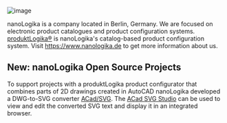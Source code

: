![image](https://github.com/nanoLogika/.github/assets/76402452/041a633f-7f53-4620-8b27-20a8d1732ba9)




<!--## Hi there 👋-->

nanoLogika is a company located in Berlin, Germany. We are focused on electronic product catalogues and
product configuration systems. [produktLogika&#174;](https://www.nanologika.de/produktkonfigurator/)
is nanoLogika's catalog-based product configuration system. Visit https://www.nanologika.de to
get more information about us.

## New: nanoLogika Open Source Projects
To support projects with a produktLogika product configurator that combines parts of 2D drawings
created in AutoCAD nanoLogika developed a DWG-to-SVG converter [ACad/SVG](https://github.com/nanoLogika/ACadSvg).
The [ACad SVG Studio](https://github.com/nanoLogika/ACadSvgStudio) can be used to view and edit the
converted SVG text and display it in an integrated browser.

<!--

**Here are some ideas to get you started:**

🙋‍♀️ A short introduction - what is your organization all about?
🌈 Contribution guidelines - how can the community get involved?
👩‍💻 Useful resources - where can the community find your docs? Is there anything else the community should know?
🍿 Fun facts - what does your team eat for breakfast?
🧙 Remember, you can do mighty things with the power of [Markdown](https://docs.github.com/github/writing-on-github/getting-started-with-writing-and-formatting-on-github/basic-writing-and-formatting-syntax)
-->
